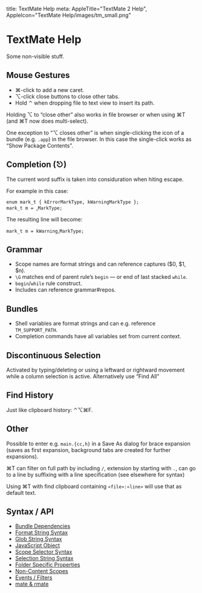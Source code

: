 title: TextMate Help
meta: AppleTitle="TextMate 2 Help", AppleIcon="TextMate Help/images/tm_small.png"

# TextMate Help

Some non-visible stuff.

## Mouse Gestures

 * ⌘-click to add a new caret.
 * ⌥-click close buttons to close other tabs.
 * Hold ⌃ when dropping file to text view to insert its path.

Holding ⌥ to “close other” also works in file browser or when using ⌘T (and ⌘T now does multi-select).

One exception to “⌥ closes other” is when single-clicking the icon of a bundle (e.g. `.app`) in the file browser. In this case the single-click works as “Show Package Contents”.

## Completion (⎋)

The current word suffix is taken into considuration when hiting escape.

For example in this case:

	enum mark_t { kErrorMarkType, kWarningMarkType };
	mark_t m = ‸MarkType;

The resulting line will become:

	mark_t m = kWarning‸MarkType;

## Grammar

 * Scope names are format strings and can reference captures ($0, $1, $n).
 * `\G` matches end of parent rule’s `begin` — or end of last stacked `while`.
 * `begin`/`while` rule construct.
 * Includes can reference grammar#repos.

## Bundles

 * Shell variables are format strings and can e.g. reference `TM_SUPPORT_PATH`.
 * Completion commands have all variables set from current context.

## Discontinuous Selection

Activated by typing/deleting or using a leftward or rightward movement while a column selection is active. Alternatively use “Find All”

## Find History

Just like clipboard history: ⌃⌥⌘F.

## Other

Possible to enter e.g. `main.{cc,h}` in a Save As dialog for brace expansion (saves as first expansion, background tabs are created for further expansions).

⌘T can filter on full path by including `/`, extension by starting with `.`, can go to a line by suffixing with a line specification (see elsewhere for syntax)

Using ⌘T with find clipboard containing `«file»:«line»` will use that as default text.

## Syntax / API

* [Bundle Dependencies][]
* [Format String Syntax][]
* [Glob String Syntax][]
* [JavaScript Object][]
* [Scope Selector Syntax][]
* [Selection String Syntax][]
* [Folder Specific Properties][]
* [Non-Content Scopes][]
* [Events / Filters][]
* [mate & rmate](mate_and_rmate.html)

[Bundle Dependencies]:        bundle_dependencies.html
[Format String Syntax]:       format_string_syntax.html
[Glob String Syntax]:         glob_string_syntax.html
[JavaScript Object]:          javascript_object.html
[Scope Selector Syntax]:      scope_selector_syntax.html
[Selection String Syntax]:    selection_string_syntax.html
[Folder Specific Properties]: properties.html
[Non-Content Scopes]:         non-content_scopes.html
[Events / Filters]:           events.html
